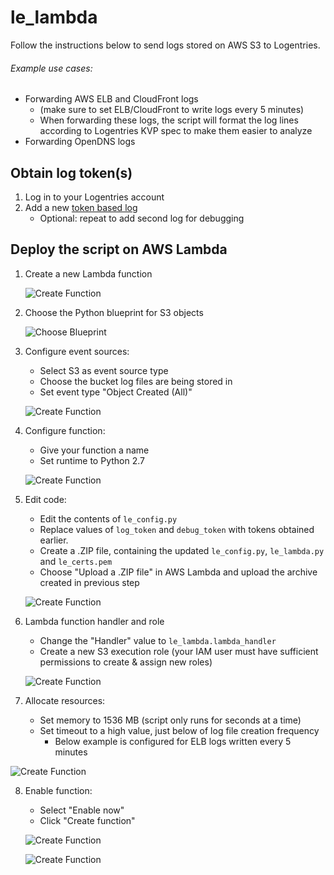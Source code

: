 # le_lambda
Follow the instructions below to send logs stored on AWS S3 to Logentries.

###### Example use cases:
* Forwarding AWS ELB and CloudFront logs
  * (make sure to set ELB/CloudFront to write logs every 5 minutes)
  * When forwarding these logs, the script will format the log lines according to Logentries KVP spec to make them easier to analyze
* Forwarding OpenDNS logs

## Obtain log token(s)
1. Log in to your Logentries account
2. Add a new [token based log](https://logentries.com/doc/input-token/)
   * Optional: repeat to add second log for debugging

## Deploy the script on AWS Lambda
1. Create a new Lambda function

   ![Create Function](https://raw.githubusercontent.com/logentries/le_lambda/master/doc/step1.png)

2. Choose the Python blueprint for S3 objects

   ![Choose Blueprint](https://raw.githubusercontent.com/logentries/le_lambda/master/doc/step2.png)

3. Configure event sources:
   * Select S3 as event source type
   * Choose the bucket log files are being stored in
   * Set event type "Object Created (All)"

   ![Create Function](https://raw.githubusercontent.com/logentries/le_lambda/master/doc/step3.png)

4. Configure function:
   * Give your function a name
   * Set runtime to Python 2.7

   ![Create Function](https://raw.githubusercontent.com/logentries/le_lambda/master/doc/step4.png)

5. Edit code:
   * Edit the contents of ```le_config.py```
   * Replace values of ```log_token``` and ```debug_token``` with tokens obtained earlier.
   * Create a .ZIP file, containing the updated ```le_config.py```, ```le_lambda.py``` and ```le_certs.pem```
   * Choose "Upload a .ZIP file" in AWS Lambda and upload the archive created in previous step

   ![Create Function](https://raw.githubusercontent.com/logentries/le_lambda/master/doc/step5.png)

6. Lambda function handler and role
   * Change the "Handler" value to ```le_lambda.lambda_handler```
   * Create a new S3 execution role (your IAM user must have sufficient permissions to create & assign new roles)

   ![Create Function](https://raw.githubusercontent.com/logentries/le_lambda/master/doc/step6.png)

7. Allocate resources:
   * Set memory to 1536 MB (script only runs for seconds at a time)
   * Set timeout to a high value, just below of log file creation frequency
     *  Below example is configured for ELB logs written every 5 minutes

  ![Create Function](https://raw.githubusercontent.com/logentries/le_lambda/master/doc/step7.png)

8. Enable function:
   * Select "Enable now"
   * Click "Create function"

   ![Create Function](https://raw.githubusercontent.com/logentries/le_lambda/master/doc/step8.png)

   ![Create Function](https://raw.githubusercontent.com/logentries/le_lambda/master/doc/step9.png)
